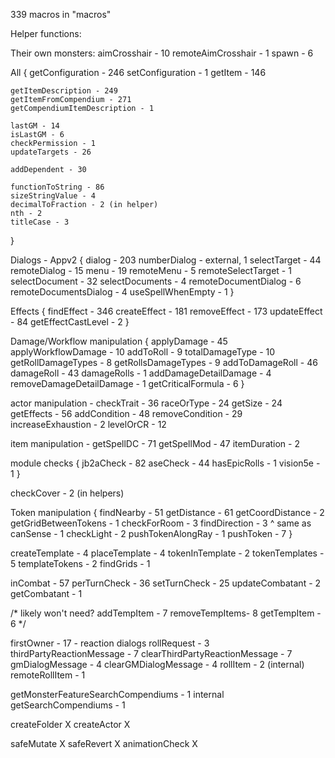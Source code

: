 339 macros in "macros"

Helper functions:

Their own monsters: 
aimCrosshair - 10
remoteAimCrosshair - 1
spawn - 6

All {
    getConfiguration - 246
    setConfiguration - 1
    getItem - 146

    getItemDescription - 249
    getItemFromCompendium - 271
    getCompendiumItemDescription - 1

    lastGM - 14
    isLastGM - 6
    checkPermission - 1
    updateTargets - 26

    addDependent - 30

    functionToString - 86
    sizeStringValue - 4
    decimalToFraction - 2 (in helper)
    nth - 2
    titleCase - 3
}

Dialogs - Appv2 {
    dialog - 203
    numberDialog - external, 1
    selectTarget - 44
    remoteDialog - 15
    menu - 19
    remoteMenu - 5
    remoteSelectTarget - 1
    selectDocument - 32
    selectDocuments - 4
    remoteDocumentDialog - 6
    remoteDocumentsDialog - 4
        useSpellWhenEmpty - 1
}

Effects {
    findEffect - 346
    createEffect - 181
    removeEffect - 173
    updateEffect - 84
    getEffectCastLevel - 2
}

Damage/Workflow manipulation {
    applyDamage - 45
    applyWorkflowDamage - 10
    addToRoll - 9
    totalDamageType - 10
    getRollDamageTypes - 8
    getRollsDamageTypes - 9
    addToDamageRoll - 46
    damageRoll - 43
    damageRolls - 1
        addDamageDetailDamage - 4
        removeDamageDetailDamage - 1
        getCriticalFormula - 6
}

actor manipulation - 
    checkTrait - 36
    raceOrType - 24
    getSize - 24
    getEffects - 56
    addCondition - 48
    removeCondition - 29
    increaseExhaustion - 2
    levelOrCR - 12

item manipulation - 
    getSpellDC - 71
    getSpellMod - 47
    itemDuration - 2

module checks {
    jb2aCheck - 82
    aseCheck - 44
    hasEpicRolls - 1
    vision5e - 1
}

checkCover - 2 (in helpers)

Token manipulation {
    findNearby - 51
    getDistance - 61
    getCoordDistance - 2
    getGridBetweenTokens - 1
    checkForRoom - 3
    findDirection - 3 ^ same as
    canSense - 1
    checkLight - 2
    pushTokenAlongRay - 1
    pushToken - 7
}

createTemplate - 4
placeTemplate - 4
tokenInTemplate - 2
tokenTemplates - 5
templateTokens - 2
findGrids - 1

inCombat - 57
perTurnCheck - 36
setTurnCheck - 25
updateCombatant - 2
getCombatant - 1

/* likely won't need?
addTempItem - 7
removeTempItems- 8
getTempItem - 6
*/

firstOwner - 17 - reaction dialogs
rollRequest - 3
thirdPartyReactionMessage - 7
clearThirdPartyReactionMessage - 7
gmDialogMessage - 4
clearGMDialogMessage - 4
rollItem - 2 (internal)
remoteRollItem - 1

getMonsterFeatureSearchCompendiums - 1 internal
getSearchCompendiums - 1

createFolder X
createActor X

safeMutate X
safeRevert X
animationCheck X